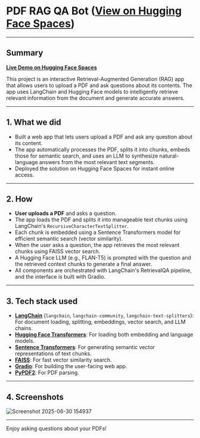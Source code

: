 # PDF RAG QA Bot ([View on Hugging Face Spaces](https://huggingface.co/spaces/ArjunJagdale/pdf-rag-qa-bot))

---

## Summary

[**Live Demo on Hugging Face Spaces**](https://huggingface.co/spaces/ArjunJagdale/pdf-rag-qa-bot)

This project is an interactive Retrieval-Augmented Generation (RAG) app that allows users to upload a PDF and ask questions about its contents. The app uses LangChain and Hugging Face models to intelligently retrieve relevant information from the document and generate accurate answers.

---

## 1. What we did

- Built a web app that lets users upload a PDF and ask any question about its content.
- The app automatically processes the PDF, splits it into chunks, embeds those for semantic search, and uses an LLM to synthesize natural-language answers from the most relevant text segments.
- Deployed the solution on Hugging Face Spaces for instant online access.

---

## 2. How

- **User uploads a PDF** and asks a question.
- The app loads the PDF and splits it into manageable text chunks using LangChain's `RecursiveCharacterTextSplitter`.
- Each chunk is embedded using a Sentence Transformers model for efficient semantic search (vector similarity).
- When the user asks a question, the app retrieves the most relevant chunks using FAISS vector search.
- A Hugging Face LLM (e.g., FLAN-T5) is prompted with the question and the retrieved context chunks to generate a final answer.
- All components are orchestrated with LangChain's RetrievalQA pipeline, and the interface is built with Gradio.

---

## 3. Tech stack used

- **[LangChain](https://github.com/langchain-ai/langchain)** (`langchain`, `langchain-community`, `langchain-text-splitters`): For document loading, splitting, embeddings, vector search, and LLM chains.
- **[Hugging Face Transformers](https://github.com/huggingface/transformers)**: For loading both embedding and language models.
- **[Sentence Transformers](https://www.sbert.net/)**: For generating semantic vector representations of text chunks.
- **[FAISS](https://github.com/facebookresearch/faiss)**: For fast vector similarity search.
- **[Gradio](https://github.com/gradio-app/gradio)**: For building the user-facing web app.
- **[PyPDF2](https://github.com/py-pdf/PyPDF2)**: For PDF parsing.

---

## 4. Screenshots

![Screenshot 2025-06-30 154937](https://github.com/user-attachments/assets/066b8c0d-392c-4c9e-95e3-e5ae4e64520a)


---

Enjoy asking questions about your PDFs!

